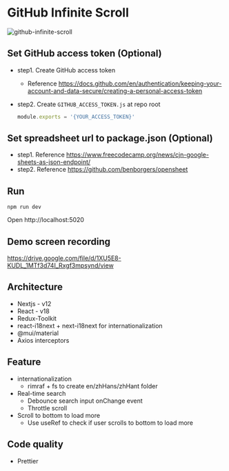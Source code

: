 # GitHub Infinite Scroll
![github-infinite-scroll](https://user-images.githubusercontent.com/29866761/236372875-fdf5ee3b-d8e5-49ed-9160-d14e8c8e2dc0.png)

## Set GitHub access token (Optional)

- step1. Create GitHub access token
    - Reference https://docs.github.com/en/authentication/keeping-your-account-and-data-secure/creating-a-personal-access-token
    
- step2. Create `GITHUB_ACCESS_TOKEN.js` at repo root
    ```javascript
    module.exports = '{YOUR_ACCESS_TOKEN}'
    ```

## Set spreadsheet url to package.json (Optional)

- step1. Reference https://www.freecodecamp.org/news/cjn-google-sheets-as-json-endpoint/
- step2. Reference https://github.com/benborgers/opensheet

## Run
```
npm run dev
```
Open http://localhost:5020

## Demo screen recording
https://drive.google.com/file/d/1XU5E8-KUDL_1MTf3d74I_Rxgf3mpsynd/view

## Architecture

- Nextjs - v12
- React - v18
- Redux-Toolkit
- react-i18next + next-i18next for internationalization
- @mui/material
- Axios interceptors

## Feature
- internationalization
    - rimraf + fs to create en/zhHans/zhHant folder
- Real-time search
    - Debounce search input onChange event
    - Throttle scroll
- Scroll to bottom to load more
    - Use useRef to check if user scrolls to bottom to load more

## Code quality
- Prettier
